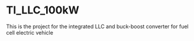 # TI_LLC_100kW
This is the project for the integrated LLC and buck-boost converter for fuel cell electric vehicle
